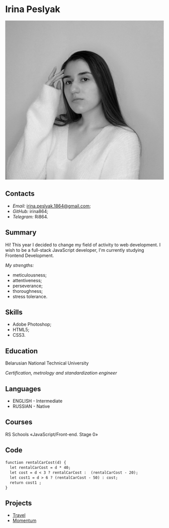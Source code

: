 # Irina Peslyak
![Avatar](./assets/img/av.jpg "Av")
## Contacts
* _Email:_ irina.peslyak.1864@gmail.com;
* _GitHub:_ irina864;
* _Telegram:_ Ri864.
## Summary
Hi! This year I decided to change my field of activity to web development. I wish to be a full-stack JavaScript developer,  I'm currently studying Frontend Development.

_My strengths:_
* meticulousness;
* attentiveness;
* perseverance;
* thoroughness;
* stress tolerance.
## Skills
* Adobe Photoshop;
* HTML5;
* CSS3.
## Education
Belarusian National Technical University

_Certification, metrology and standardization engineer_
## Languages
* ENGLISH - Intermediate
* RUSSIAN - Native
## Courses
RS Schools «JavaScript/Front-end. Stage 0»
## Code
```
function rentalCarCost(d) {
  let rentalCarCost = d * 40;
  let cost = d < 3 ? rentalCarCost :  (rentalCarCost - 20);
  let cost1 = d > 6 ? (rentalCarCost - 50) : cost;
  return cost1 ;
}
```
## Projects
* [Travel](https://rolling-scopes-school.github.io/irina864-JSFEPRESCHOOL2022Q2/travel/ "link")
* [Momentum](https://rolling-scopes-school.github.io/irina864-JSFEPRESCHOOL2022Q2/momentum/ "link")
